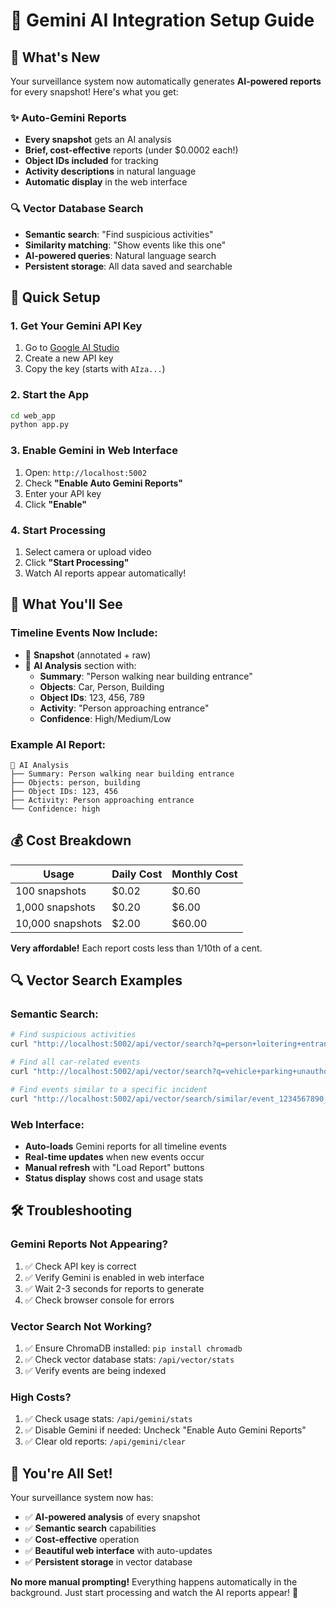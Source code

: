 # 🤖 Gemini AI Integration Setup Guide

## 🎯 **What's New**

Your surveillance system now automatically generates **AI-powered reports** for every snapshot! Here's what you get:

### ✨ **Auto-Gemini Reports**
- **Every snapshot** gets an AI analysis
- **Brief, cost-effective** reports (under $0.0002 each!)
- **Object IDs included** for tracking
- **Activity descriptions** in natural language
- **Automatic display** in the web interface

### 🔍 **Vector Database Search**
- **Semantic search**: "Find suspicious activities"
- **Similarity matching**: "Show events like this one"
- **AI-powered queries**: Natural language search
- **Persistent storage**: All data saved and searchable

## 🚀 **Quick Setup**

### 1. **Get Your Gemini API Key**
1. Go to [Google AI Studio](https://makersuite.google.com/app/apikey)
2. Create a new API key
3. Copy the key (starts with `AIza...`)

### 2. **Start the App**
```bash
cd web_app
python app.py
```

### 3. **Enable Gemini in Web Interface**
1. Open: `http://localhost:5002`
2. Check **"Enable Auto Gemini Reports"**
3. Enter your API key
4. Click **"Enable"**

### 4. **Start Processing**
1. Select camera or upload video
2. Click **"Start Processing"**
3. Watch AI reports appear automatically!

## 🎨 **What You'll See**

### **Timeline Events Now Include:**
- 📸 **Snapshot** (annotated + raw)
- 🤖 **AI Analysis** section with:
  - **Summary**: "Person walking near building entrance"
  - **Objects**: Car, Person, Building
  - **Object IDs**: 123, 456, 789
  - **Activity**: "Person approaching entrance"
  - **Confidence**: High/Medium/Low

### **Example AI Report:**
```
🤖 AI Analysis
├── Summary: Person walking near building entrance
├── Objects: person, building
├── Object IDs: 123, 456
├── Activity: Person approaching entrance
└── Confidence: high
```

## 💰 **Cost Breakdown**

| Usage | Daily Cost | Monthly Cost |
|-------|------------|--------------|
| 100 snapshots | $0.02 | $0.60 |
| 1,000 snapshots | $0.20 | $6.00 |
| 10,000 snapshots | $2.00 | $60.00 |

**Very affordable!** Each report costs less than 1/10th of a cent.

## 🔍 **Vector Search Examples**

### **Semantic Search:**
```bash
# Find suspicious activities
curl "http://localhost:5002/api/vector/search?q=person+loitering+entrance"

# Find all car-related events
curl "http://localhost:5002/api/vector/search?q=vehicle+parking+unauthorized"

# Find events similar to a specific incident
curl "http://localhost:5002/api/vector/search/similar/event_1234567890_789"
```

### **Web Interface:**
- **Auto-loads** Gemini reports for all timeline events
- **Real-time updates** when new events occur
- **Manual refresh** with "Load Report" buttons
- **Status display** shows cost and usage stats

## 🛠 **Troubleshooting**

### **Gemini Reports Not Appearing?**
1. ✅ Check API key is correct
2. ✅ Verify Gemini is enabled in web interface
3. ✅ Wait 2-3 seconds for reports to generate
4. ✅ Check browser console for errors

### **Vector Search Not Working?**
1. ✅ Ensure ChromaDB installed: `pip install chromadb`
2. ✅ Check vector database stats: `/api/vector/stats`
3. ✅ Verify events are being indexed

### **High Costs?**
1. ✅ Check usage stats: `/api/gemini/stats`
2. ✅ Disable Gemini if needed: Uncheck "Enable Auto Gemini Reports"
3. ✅ Clear old reports: `/api/gemini/clear`

## 🎉 **You're All Set!**

Your surveillance system now has:
- ✅ **AI-powered analysis** of every snapshot
- ✅ **Semantic search** capabilities
- ✅ **Cost-effective** operation
- ✅ **Beautiful web interface** with auto-updates
- ✅ **Persistent storage** in vector database

**No more manual prompting!** Everything happens automatically in the background. Just start processing and watch the AI reports appear! 🚀
